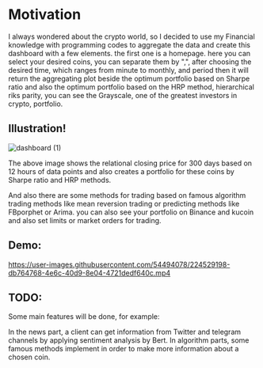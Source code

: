 # Motivation

I always wondered about the crypto world, so I decided to use my Financial knowledge with programming codes to aggregate the data and create this dashboard with a few elements. the first one is a homepage. here you can select your desired coins, you can separate them by ",", after choosing the desired time, which ranges from minute to monthly, and period then it will return the aggregating plot beside the optimum portfolio based on Sharpe ratio and also the optimum portfolio based on the HRP method, hierarchical riks parity, you can see the Grayscale, one of the greatest investors in crypto, portfolio. 

## Illustration!
![dashboard (1)](https://user-images.githubusercontent.com/54494078/206016087-fec332d4-3fd5-42b1-bde4-698243f2fa08.jpg)

The above image shows the relational closing price for 300 days based on 12 hours of data points and also creates a portfolio for these coins by Sharpe ratio and HRP methods.

And also there are some methods for trading based on famous algorithm trading methods like mean reversion trading or predicting methods like 
FBporphet or Arima. 
you can also see your portfolio on Binance and kucoin and also set limits or market orders for trading.

## Demo:
https://user-images.githubusercontent.com/54494078/224529198-db764768-4e6c-40d9-8e04-4721dedf640c.mp4

## TODO:

Some main features will be done, for example:

In the news part, a client can get information from Twitter and telegram channels by applying sentiment analysis by Bert.
In algorithm parts, some famous methods implement in order to make more information about a chosen coin.





